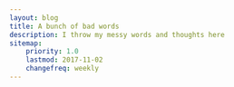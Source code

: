 ```yaml
---
layout: blog
title: A bunch of bad words
description: I throw my messy words and thoughts here
sitemap:
    priority: 1.0
    lastmod: 2017-11-02
    changefreq: weekly
---
```

